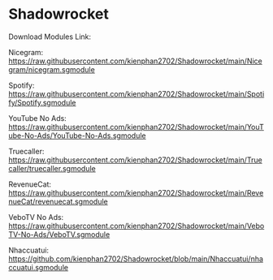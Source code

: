 # Shadowrocket


Download Modules Link:


Nicegram: https://raw.githubusercontent.com/kienphan2702/Shadowrocket/main/Nicegram/nicegram.sgmodule

Spotify: https://raw.githubusercontent.com/kienphan2702/Shadowrocket/main/Spotify/Spotify.sgmodule 

YouTube No Ads: https://raw.githubusercontent.com/kienphan2702/Shadowrocket/main/YouTube-No-Ads/YouTube-No-Ads.sgmodule

Truecaller: https://raw.githubusercontent.com/kienphan2702/Shadowrocket/main/Truecaller/truecaller.sgmodule

RevenueCat: https://raw.githubusercontent.com/kienphan2702/Shadowrocket/main/RevenueCat/revenuecat.sgmodule

VeboTV No Ads: https://raw.githubusercontent.com/kienphan2702/Shadowrocket/main/VeboTV-No-Ads/VeboTV.sgmodule

Nhaccuatui: https://github.com/kienphan2702/Shadowrocket/blob/main/Nhaccuatui/nhaccuatui.sgmodule
